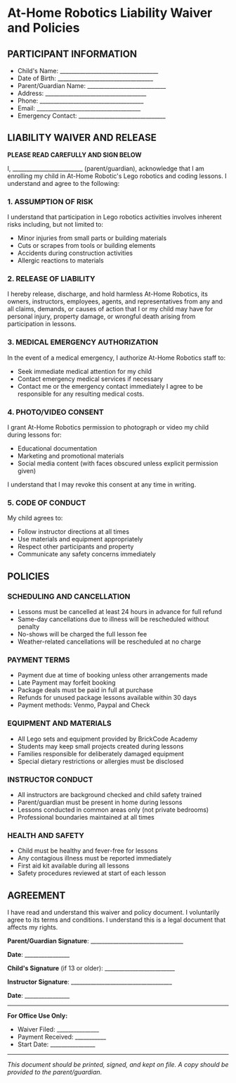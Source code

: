 # At-Home Robotics Liability Waiver and Policies

## PARTICIPANT INFORMATION
- Child's Name: ___________________________________
- Date of Birth: __________________________________
- Parent/Guardian Name: ____________________________
- Address: ____________________________________
- Phone: _____________________________________
- Email: _____________________________________
- Emergency Contact: _______________________________

## LIABILITY WAIVER AND RELEASE

**PLEASE READ CAREFULLY AND SIGN BELOW**

I, _________________________ (parent/guardian), acknowledge that I am enrolling my child in At-Home Robotic's Lego robotics and coding lessons. I understand and agree to the following:

### 1. ASSUMPTION OF RISK
I understand that participation in Lego robotics activities involves inherent risks including, but not limited to:
- Minor injuries from small parts or building materials
- Cuts or scrapes from tools or building elements
- Accidents during construction activities
- Allergic reactions to materials

### 2. RELEASE OF LIABILITY
I hereby release, discharge, and hold harmless At-Home Robotics, its owners, instructors, employees, agents, and representatives from any and all claims, demands, or causes of action that I or my child may have for personal injury, property damage, or wrongful death arising from participation in lessons.

### 3. MEDICAL EMERGENCY AUTHORIZATION
In the event of a medical emergency, I authorize At-Home Robotics staff to:
- Seek immediate medical attention for my child
- Contact emergency medical services if necessary
- Contact me or the emergency contact immediately
I agree to be responsible for any resulting medical costs.

### 4. PHOTO/VIDEO CONSENT
I grant At-Home Robotics permission to photograph or video my child during lessons for:
- Educational documentation
- Marketing and promotional materials
- Social media content (with faces obscured unless explicit permission given)

I understand that I may revoke this consent at any time in writing.

### 5. CODE OF CONDUCT
My child agrees to:
- Follow instructor directions at all times
- Use materials and equipment appropriately
- Respect other participants and property
- Communicate any safety concerns immediately

## POLICIES

### SCHEDULING AND CANCELLATION
- Lessons must be cancelled at least 24 hours in advance for full refund
- Same-day cancellations due to illness will be rescheduled without penalty
- No-shows will be charged the full lesson fee
- Weather-related cancellations will be rescheduled at no charge

### PAYMENT TERMS
- Payment due at time of booking unless other arrangements made
- Late Payment may forfeit booking
- Package deals must be paid in full at purchase
- Refunds for unused package lessons available within 30 days
- Payment methods: Venmo, Paypal and Check

### EQUIPMENT AND MATERIALS
- All Lego sets and equipment provided by BrickCode Academy
- Students may keep small projects created during lessons
- Families responsible for deliberately damaged equipment
- Special dietary restrictions or allergies must be disclosed

### INSTRUCTOR CONDUCT
- All instructors are background checked and child safety trained
- Parent/guardian must be present in home during lessons
- Lessons conducted in common areas only (not private bedrooms)
- Professional boundaries maintained at all times

### HEALTH AND SAFETY
- Child must be healthy and fever-free for lessons
- Any contagious illness must be reported immediately
- First aid kit available during all lessons
- Safety procedures reviewed at start of each lesson

## AGREEMENT

I have read and understand this waiver and policy document. I voluntarily agree to its terms and conditions. I understand this is a legal document that affects my rights.

**Parent/Guardian Signature**: _________________________________

**Date**: ________________

**Child's Signature** (if 13 or older): _________________________

**Instructor Signature**: ____________________________________

**Date**: ________________

---

**For Office Use Only:**
- Waiver Filed: _______________
- Payment Received: ___________
- Start Date: ________________

---

*This document should be printed, signed, and kept on file. A copy should be provided to the parent/guardian.*
